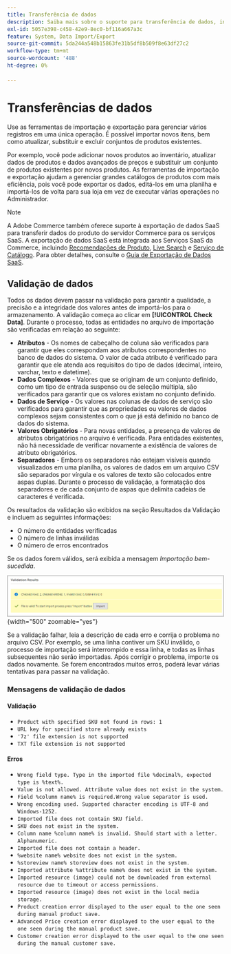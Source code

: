 ```yaml
---
title: Transferência de dados
description: Saiba mais sobre o suporte para transferência de dados, incluindo validação de dados.
exl-id: 5057e398-c458-42e9-8ec0-bf116a667a3c
feature: System, Data Import/Export
source-git-commit: 5da244a548b15863fe31b5df8b509f8e63df27c2
workflow-type: tm+mt
source-wordcount: '488'
ht-degree: 0%

---
```


# Transferências de dados

Use as ferramentas de importação e exportação para gerenciar vários registros em uma única operação. É possível importar novos itens, bem como atualizar, substituir e excluir conjuntos de produtos existentes.

Por exemplo, você pode adicionar novos produtos ao inventário, atualizar dados de produtos e dados avançados de preços e substituir um conjunto de produtos existentes por novos produtos. As ferramentas de importação e exportação ajudam a gerenciar grandes catálogos de produtos com mais eficiência, pois você pode exportar os dados, editá-los em uma planilha e importá-los de volta para sua loja em vez de executar várias operações no Administrador.


>[!NOTE]
>
>A Adobe Commerce também oferece suporte à exportação de dados SaaS para transferir dados do produto do servidor Commerce para os serviços SaaS. A exportação de dados SaaS está integrada aos Serviços SaaS da Commerce, incluindo [Recomendações de Produto](https://experienceleague.adobe.com/docs/commerce/product-recommendations/overview.html), [Live Search](https://experienceleague.adobe.com/en/docs/commerce/live-search/overview) e [Serviço de Catálogo](https://experienceleague.adobe.com/en/docs/commerce/catalog-service/guide-overview). Para obter detalhes, consulte o [Guia de Exportação de Dados SaaS](https://experienceleague.adobe.com/en/docs/commerce/saas-data-export/overview).

## Validação de dados

Todos os dados devem passar na validação para garantir a qualidade, a precisão e a integridade dos valores antes de importá-los para o armazenamento. A validação começa ao clicar em **[!UICONTROL Check Data]**. Durante o processo, todas as entidades no arquivo de importação são verificadas em relação ao seguinte:

- **Atributos** - Os nomes de cabeçalho de coluna são verificados para garantir que eles correspondam aos atributos correspondentes no banco de dados do sistema. O valor de cada atributo é verificado para garantir que ele atenda aos requisitos do tipo de dados (decimal, inteiro, varchar, texto e datetime).
- **Dados Complexos** - Valores que se originam de um conjunto definido, como um tipo de entrada suspenso ou de seleção múltipla, são verificados para garantir que os valores existam no conjunto definido.
- **Dados de Serviço** - Os valores nas colunas de dados de serviço são verificados para garantir que as propriedades ou valores de dados complexos sejam consistentes com o que já está definido no banco de dados do sistema.
- **Valores Obrigatórios** - Para novas entidades, a presença de valores de atributos obrigatórios no arquivo é verificada. Para entidades existentes, não há necessidade de verificar novamente a existência de valores de atributo obrigatórios.
- **Separadores** - Embora os separadores não estejam visíveis quando visualizados em uma planilha, os valores de dados em um arquivo CSV são separados por vírgula e os valores de texto são colocados entre aspas duplas. Durante o processo de validação, a formatação dos separadores e de cada conjunto de aspas que delimita cadeias de caracteres é verificada.

Os resultados da validação são exibidos na seção Resultados da Validação e incluem as seguintes informações:

- O número de entidades verificadas
- O número de linhas inválidas
- O número de erros encontrados

Se os dados forem válidos, será exibida a mensagem _Importação bem-sucedida_.

![Mensagem do sistema - o arquivo é válido](./assets/data-import-validation-message.png){width="500" zoomable="yes"}

Se a validação falhar, leia a descrição de cada erro e corrija o problema no arquivo CSV. Por exemplo, se uma linha contiver um SKU inválido, o processo de importação será interrompido e essa linha, e todas as linhas subsequentes não serão importadas. Após corrigir o problema, importe os dados novamente. Se forem encontrados muitos erros, poderá levar várias tentativas para passar na validação.

### Mensagens de validação de dados

#### Validação

- `Product with specified SKU not found in rows: 1`
- `URL key for specified store already exists`
- `'7z' file extension is not supported`
- `TXT file extension is not supported`

#### Erros

- `Wrong field type. Type in the imported file %decimal%, expected type is %text%.`
- `Value is not allowed. Attribute value does not exist in the system.`
- `Field %column name% is required.Wrong value separator is used.`
- `Wrong encoding used. Supported character encoding is UTF-8 and Windows-1252.`
- `Imported file does not contain SKU field.`
- `SKU does not exist in the system.`
- `Column name %column name% is invalid. Should start with a letter. Alphanumeric.`
- `Imported file does not contain a header.`
- `%website name% website does not exist in the system.`
- `%storeview name% storeview does not exist in the system.`
- `Imported attribute %attribute name% does not exist in the system.`
- `Imported resource (image) could not be downloaded from external resource due to timeout or access permissions.`
- `Imported resource (image) does not exist in the local media storage.`
- `Product creation error displayed to the user equal to the one seen during manual product save.`
- `Advanced Price creation error displayed to the user equal to the one seen during the manual product save.`
- `Customer creation error displayed to the user equal to the one seen during the manual customer save.`
